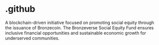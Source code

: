 # .github
A blockchain-driven initiative focused on promoting social equity through the issuance of Bronzecoin. The Bronzeverse Social Equity Fund ensures inclusive financial opportunities and sustainable economic growth for underserved communities.
